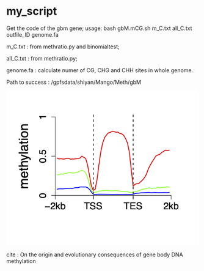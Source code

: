 # my_script
Get the code of the gbm gene;
usage:
bash gbM.mCG.sh m_C.txt all_C.txt outfile_ID genome.fa

m_C.txt : from methratio.py and binomialtest;


all_C.txt : from methratio.py;


genome.fa : calculate numer of CG, CHG and CHH sites in whole genome.

Path to success : /gpfsdata/shiyan/Mango/Meth/gbM

![image](https://github.com/FAFUshiyan/GBM-gene-body-methylation/blob/main/example.png)

cite : On the origin and evolutionary consequences of gene body DNA methylation
